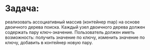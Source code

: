 # Задача: 
  реализовать ассоциативный массив (контейнер map) на основе двоичного дерева поиска. Каждый узел двоичного дерева должен содержать пару ключ-значение. Пользователь должен иметь возможность: получить значение по ключу, изменить значение по ключу, добавить в контейнер новую пару.
